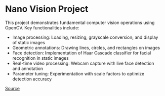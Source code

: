 # Nano Vision Project
This project demonstrates fundamental computer vision operations using OpenCV. Key functionalities include:  
- Image processing: Loading, resizing, grayscale conversion, and display of static images  
- Geometric annotations: Drawing lines, circles, and rectangles on images  
- Face detection: Implementation of Haar Cascade classifier for facial recognition in static images  
- Real-time video processing: Webcam capture with live face detection and annotation  
- Parameter tuning: Experimentation with scale factors to optimize detection accuracy 


[Source](./src)